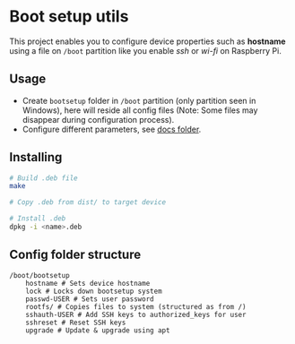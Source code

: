 # Boot setup utils

This project enables you to configure device properties such as **hostname** using a file on `/boot` partition like you enable *ssh* or *wi-fi* on Raspberry Pi.

## Usage

- Create `bootsetup` folder in `/boot` partition (only partition seen in Windows), here will reside all config files (Note: Some files may disappear during configuration process).
- Configure different parameters, see [docs folder](docs).

## Installing

``` bash
# Build .deb file
make

# Copy .deb from dist/ to target device

# Install .deb
dpkg -i <name>.deb
```

## Config folder structure

```
/boot/bootsetup
	hostname # Sets device hostname
	lock # Locks down bootsetup system
	passwd-USER # Sets user password
	rootfs/	# Copies files to system (structured as from /)
	sshauth-USER # Add SSH keys to authorized_keys for user
	sshreset # Reset SSH keys
	upgrade # Update & upgrade using apt
```

